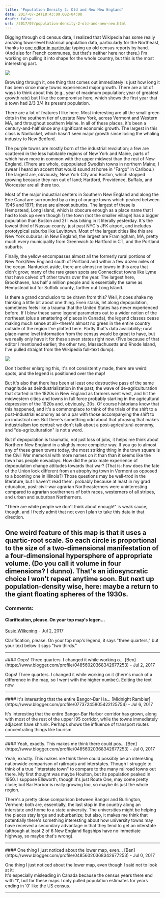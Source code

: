 ```yaml
---
title: 'Population Density 2: Old and New New England'
date: 2017-07-24T18:43:00.002-04:00
draft: false
url: /2017/07/population-density-2-old-and-new-new.html
---
```


Digging through old census data, I realized that Wikipedia has some really amazing town-level historical population data, particularly for the Northeast, thanks to [one editor in particular](https://en.wikipedia.org/wiki/User:DemocraticLuntz) typing up old census reports by hand. (And also for French communes, but that's neither here nor there.) I'm working on pulling it into shape for the whole country, but this is the most interesting part.

[![](https://2.bp.blogspot.com/-OIdpyRbCYt0/WXdPKhRVXEI/AAAAAAAAJJ8/G1G4jbhM3uIPYzt5lBWhNKL4sOMUts9KQCLcBGAs/s640/Northeast.png)](https://2.bp.blogspot.com/-OIdpyRbCYt0/WXdPKhRVXEI/AAAAAAAAJJ8/G1G4jbhM3uIPYzt5lBWhNKL4sOMUts9KQCLcBGAs/s1600/Northeast.png)

Browsing through it, one thing that comes out immediately is just how long it has been since many towns experienced major growth. There are a lot of ways to think about this (e.g., year of maximum population; year of greatest growth rate) but I like the compromise here, which shows the first year that a town had 2/3 3/4 its present population.

There are a lot of features I like here. Most interesting are all the small green dots in the southern tier of upstate New York, across Vermont and Western MA, and throughout southern Maine. In all of these places, it's been a century-and-half since any significant economic growth. The largest in this class is Nantucket, which hasn't seen major growth since losing the whaling industry to New Bedford.

The purple towns are mostly born of the industrial revolution; a few are scattered in the less habitable regions of New York and Maine, parts of which have more in common with the upper midwest than the rest of New England. (There are whole, depopulated Swedish towns in northern Maine; I swear I heard an accent that would sound at home in "Fargo" in Caribou.) The largest are, obviously, New York City and Boston, which stopped growing because they ran out of land; Hartford, Providence, Buffalo, and Worcester are all there too.

Most of the major industrial centers in Southern New England and along the Erie Canal are surrounded by a ring of orange towns which peaked between 1945 and 1971; those are almost suburbs. The largest of these is Hempstead, Long Island, which is obscure enough as a place name that I had to look up even though 1) the town (not the smaller village) has a bigger population than Boston and 2) I was biking in it literally yesterday. It's the lowest third of Nassau county, just past NYC's JFK airport, and includes prototypical suburbs like Levittown. Most of the largest cities like this are New York suburbs; in New England, the largest are Framingham, MA, pretty much every municipality from Greenwich to Hartford in CT, and the Portland suburbs.

Finally, the yellow encompasses almost all the formerly rural portions of New York/New England south of Portland and within a few dozen miles of the ocean. Nantucket aside, there are almost no towns in this area that didn't grow; many of the rare green spots are Connecticut towns like Lyme that have calved off other towns over the year. The largest here, Brookhaven, has half a million people and is essentially the same as Hempstead but for Suffolk county, farther out Long Island.

Is there a grand conclusion to be drawn from this? Well, it does shake my thinking a little bit about one thing. Even stasis, let along depopulation, sometimes feels like a trauma that the United States has never experienced before. If I blow these same legend parameters out to a wider notion of the northeast (plus a smattering of places in Canada), the legend classes cease making much sense at all--there's almost no green in the entire country outside of the region I've plotted here. Partly that's data availability; rural place-name level information from the census would be great to have, but we really only have it for these seven states right now. (Five because of that editor I mentioned earlier; the other two, Massachusetts and Rhode Island, I've pulled straight from the Wikipedia full-text dump).

[![](https://4.bp.blogspot.com/-hx5HwkwpbLI/WXZhtHQFwJI/AAAAAAAAJJs/a4uYoroXHwQZjqxvo3hqjVxyoF0dBkffgCLcBGAs/s640/Real%2BNortheast.png)](https://4.bp.blogspot.com/-hx5HwkwpbLI/WXZhtHQFwJI/AAAAAAAAJJs/a4uYoroXHwQZjqxvo3hqjVxyoF0dBkffgCLcBGAs/s1600/Real%2BNortheast.png)

Don't bother enlarging this, it's not consistently made, there are weird spots, and the legend is positioned over the map!

But it's also that there has been at least one destructive pass of the same magnitude as deindustrialization in the past; the wave of de-agriculturation that started in the 1820s in New England as farmers went west, and hit the midwestern cities and towns in full force probably starting in the agricultural depression of the 1920s and, obviously, 30s. Of course historians know that this happened, and it's a commonplace to think of the trials of the shift to a post-industrial economy as on a par with those accompanying the shift to an industrial one. But there's something odd about that phrasing that makes industrialism too central: we don't talk about a post-agricultural economy, and "de-agriculturation" is not a word.

But if depopulation is traumatic, not just loss of jobs, it helps me think about Northern New England in a slightly more complete way. If you go to almost any of these green towns today, the most striking thing in the town square is the Civil War memorial with more names on it than than it seems like the town has people nowadays. How did the proximate experience of depopulation change attitudes towards that war? (That is: how does the fate of the Union look different from an atrophying town in Vermont as opposed to a booming one in Illinois?) Those questions may be well-trod in the literature, but I haven't read them: probably because at least in my grad education, post-civil-war agrarian Northeasterners were uninteresting compared to agrarian southerners of both races, westerners of all stripes, and urban and suburban Northerners.

"There are white people we don't think about enough!" is weak sauce, though, and I freely admit that not even I plan to take this data in that direction.

## One weird feature of this map is that it uses a quartic-root scale. So each circle is proportional to the size of a two-dimensional manifestation of a four-dimensional hypersphere of appropriate volume. (Do you call it volume in four dimensions? I dunno). That's an idiosyncratic choice I won't repeat anytime soon. But next up population-density wise, here: maybe a return to the giant floating spheres of the 1930s.

### Comments:

#### Clarification, please. On your top map's legen...

[Susie Wilkening](https://www.blogger.com/profile/04573909304677109301 'noreply@blogger.com') - <time datetime="2017-07-25T14:41:48.100-04:00">Jul 2, 2017</time>

Clarification, please. On your top map's legend, it says "three quarters," but your text below it says "two thirds."

<hr />
#### Oops! Three quarters. I changed it while working o...
[Ben](https://www.blogger.com/profile/04856020368342677253) - <time datetime="2017-07-25T15:00:58.601-04:00">Jul 2, 2017</time>

Oops! Three quarters. I changed it while working on it (there's much of a difference in the map, so I went with the higher number). Editing the text now.

<hr />
#### It's interesting that the entire Bangor-Bar Ha...
[Midnight Rambler](https://www.blogger.com/profile/07737245805422125754) - <time datetime="2017-07-29T20:34:22.811-04:00">Jul 6, 2017</time>

It's interesting that the entire Bangor-Bar Harbor corridor has grown, along with most of the rest of the upper I95 corridor, while the towns immediately adjacent have shrunk. Perhaps shows the influence of transport routes concentrating things like tourism.

<hr />
#### Yeah, exactly. This makes me think there could pos...
[Ben](https://www.blogger.com/profile/04856020368342677253) - <time datetime="2017-07-30T15:14:44.638-04:00">Jul 0, 2017</time>

Yeah, exactly. This makes me think there could possibly be an interesting nationwide comparison of railroads and interstates. Though I struggle to think of a true "Interstate town" to compare to the many railroad towns out there. My first thought was maybe Houlton, but its population peaked in 1950. I suppose Ellsworth, though it's just Route One, may come pretty close; but Bar Harbor is really growing too, so maybe its just the whole region.

There's a pretty close comparison between Bangor and Burlington, Vermont; both are, essentially, the last stop in the country along an interstate and home to a state university. The universities might be helping the places stay large and suburbanize; but also, it makes me think that potentially there's something interesting about how university towns may have received a secondary advantage in that they tend to get an interstate (although at least 2 of 6 New England flagships have no immediate highway, so maybe that's wrong).

<hr />
#### One thing I just noticed about the lower map, even...
[Ben](https://www.blogger.com/profile/04856020368342677253) - <time datetime="2017-07-30T15:17:39.133-04:00">Jul 0, 2017</time>

One thing I just noticed about the lower map, even though I said not to look at it:  
It's especially misleading in Canada because the census years there end with '1', but for these maps I only pulled population estimates for years ending in '0' like the US census.

<hr />
